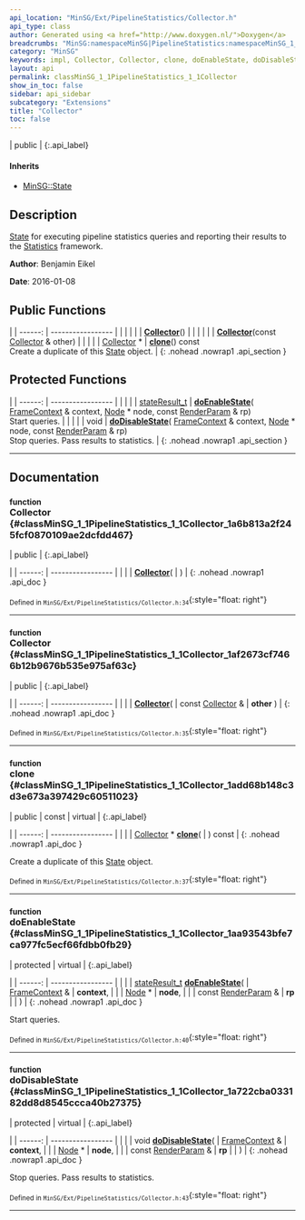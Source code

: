 ```yaml
---
api_location: "MinSG/Ext/PipelineStatistics/Collector.h"
api_type: class
author: Generated using <a href="http://www.doxygen.nl/">Doxygen</a>
breadcrumbs: "MinSG:namespaceMinSG|PipelineStatistics:namespaceMinSG_1_1PipelineStatistics"
category: "MinSG"
keywords: impl, Collector, Collector, clone, doEnableState, doDisableState
layout: api
permalink: classMinSG_1_1PipelineStatistics_1_1Collector
show_in_toc: false
sidebar: api_sidebar
subcategory: "Extensions"
title: "Collector"
toc: false
---
```


| public |
{:.api_label}

#### Inherits

* [MinSG::State](classMinSG_1_1State)


## Description



 [State](classMinSG_1_1State) for executing pipeline statistics queries and reporting their results to the [Statistics](classMinSG_1_1PipelineStatistics_1_1Statistics) framework.



**Author**: Benjamin Eikel



**Date**: 2016-01-08





## Public Functions

|
| ------: | ----------------- |
|  | |
|  | **[Collector](#classMinSG_1_1PipelineStatistics_1_1Collector_1a6b813a2f245fcf0870109ae2dcfdd467)**() |
|  | |
|  | **[Collector](#classMinSG_1_1PipelineStatistics_1_1Collector_1af2673cf7466b12b9676b535e975af63c)**(const [Collector](classMinSG_1_1PipelineStatistics_1_1Collector) & other) |
|  | |
| [Collector](classMinSG_1_1PipelineStatistics_1_1Collector) * | **[clone](#classMinSG_1_1PipelineStatistics_1_1Collector_1add68b148c3d3e673a397429c60511023)**() const <br/> Create a duplicate of this [State](classMinSG_1_1State) object. |
{: .nohead .nowrap1 .api_section }


## Protected Functions

|
| ------: | ----------------- |
|  | |
| [stateResult_t](classMinSG_1_1State#classMinSG_1_1State_1a845dea0cc4734d4e6e1ddad95d29e6c1) | **[doEnableState](#classMinSG_1_1PipelineStatistics_1_1Collector_1aa93543bfe7ca977fc5ecf66fdbb0fb29)**( [FrameContext](classMinSG_1_1FrameContext) & context,  [Node](classMinSG_1_1Node) * node, const [RenderParam](classMinSG_1_1RenderParam) & rp) <br/> Start queries. |
|  | |
| void | **[doDisableState](#classMinSG_1_1PipelineStatistics_1_1Collector_1a722cba033182dd8d8545ccca40b27375)**( [FrameContext](classMinSG_1_1FrameContext) & context,  [Node](classMinSG_1_1Node) * node, const [RenderParam](classMinSG_1_1RenderParam) & rp) <br/> Stop queries. Pass results to statistics. |
{: .nohead .nowrap1 .api_section }


-------------------------------------------------------------------

## Documentation

### <small>function</small><br/> Collector {#classMinSG_1_1PipelineStatistics_1_1Collector_1a6b813a2f245fcf0870109ae2dcfdd467}

| public |
{:.api_label}

|
| ------: | ----------------- |
|  |
|  **[Collector](#classMinSG_1_1PipelineStatistics_1_1Collector_1a6b813a2f245fcf0870109ae2dcfdd467)**( |  ) |
{: .nohead .nowrap1 .api_doc }





<sub>Defined in `MinSG/Ext/PipelineStatistics/Collector.h:34`</sub>{:style="float: right"}

-------------------------------------------------------------------

### <small>function</small><br/> Collector {#classMinSG_1_1PipelineStatistics_1_1Collector_1af2673cf7466b12b9676b535e975af63c}

| public |
{:.api_label}

|
| ------: | ----------------- |
|  |
|  **[Collector](#classMinSG_1_1PipelineStatistics_1_1Collector_1af2673cf7466b12b9676b535e975af63c)**( | const [Collector](classMinSG_1_1PipelineStatistics_1_1Collector) & | **other** ) |
{: .nohead .nowrap1 .api_doc }





<sub>Defined in `MinSG/Ext/PipelineStatistics/Collector.h:35`</sub>{:style="float: right"}

-------------------------------------------------------------------

### <small>function</small><br/> clone {#classMinSG_1_1PipelineStatistics_1_1Collector_1add68b148c3d3e673a397429c60511023}

| public | const | virtual |
{:.api_label}

|
| ------: | ----------------- |
|  |
| [Collector](classMinSG_1_1PipelineStatistics_1_1Collector) * **[clone](#classMinSG_1_1PipelineStatistics_1_1Collector_1add68b148c3d3e673a397429c60511023)**( |  ) const |
{: .nohead .nowrap1 .api_doc }

Create a duplicate of this [State](classMinSG_1_1State) object.





<sub>Defined in `MinSG/Ext/PipelineStatistics/Collector.h:37`</sub>{:style="float: right"}

-------------------------------------------------------------------

### <small>function</small><br/> doEnableState {#classMinSG_1_1PipelineStatistics_1_1Collector_1aa93543bfe7ca977fc5ecf66fdbb0fb29}

| protected | virtual |
{:.api_label}

|
| ------: | ----------------- |
|  |
| [stateResult_t](classMinSG_1_1State#classMinSG_1_1State_1a845dea0cc4734d4e6e1ddad95d29e6c1) **[doEnableState](#classMinSG_1_1PipelineStatistics_1_1Collector_1aa93543bfe7ca977fc5ecf66fdbb0fb29)**( |  [FrameContext](classMinSG_1_1FrameContext) & | **context**, |
| |  [Node](classMinSG_1_1Node) * | **node**, |
| | const [RenderParam](classMinSG_1_1RenderParam) & | **rp** |
|   ) |
{: .nohead .nowrap1 .api_doc }

Start queries.





<sub>Defined in `MinSG/Ext/PipelineStatistics/Collector.h:40`</sub>{:style="float: right"}

-------------------------------------------------------------------

### <small>function</small><br/> doDisableState {#classMinSG_1_1PipelineStatistics_1_1Collector_1a722cba033182dd8d8545ccca40b27375}

| protected | virtual |
{:.api_label}

|
| ------: | ----------------- |
|  |
| void **[doDisableState](#classMinSG_1_1PipelineStatistics_1_1Collector_1a722cba033182dd8d8545ccca40b27375)**( |  [FrameContext](classMinSG_1_1FrameContext) & | **context**, |
| |  [Node](classMinSG_1_1Node) * | **node**, |
| | const [RenderParam](classMinSG_1_1RenderParam) & | **rp** |
|   ) |
{: .nohead .nowrap1 .api_doc }

Stop queries. Pass results to statistics.





<sub>Defined in `MinSG/Ext/PipelineStatistics/Collector.h:43`</sub>{:style="float: right"}

-------------------------------------------------------------------

